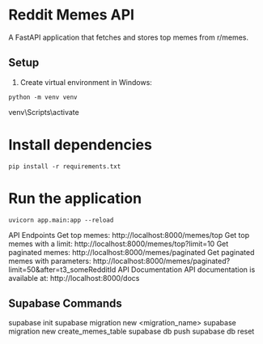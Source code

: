 # Reddit Memes API
A FastAPI application that fetches and stores top memes from r/memes.

## Setup
1. Create virtual environment in Windows:
```
python -m venv venv
```
venv\Scripts\activate

# Install dependencies
```
pip install -r requirements.txt
```

# Run the application
```
uvicorn app.main:app --reload
```

API Endpoints
Get top memes:
http://localhost:8000/memes/top
Get top memes with a limit: http://localhost:8000/memes/top?limit=10
Get paginated memes: http://localhost:8000/memes/paginated
Get paginated memes with parameters: http://localhost:8000/memes/paginated?limit=50&after=t3_someRedditId
API Documentation
API documentation is available at: http://localhost:8000/docs



## Supabase Commands
supabase init
supabase migration new <migration_name>
supabase migration new create_memes_table
supabase db push
supabase db reset
